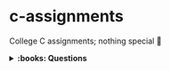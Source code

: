 # c-assignments
College C assignments; nothing special :shrug:

<details>
    <summary><b>:books: Questions</b></summary>

| Lab No. | Assignment | Program |
|:-------:|-----------:|---------|
  LAB 1 | 1 | Write a program to calculate the area of triangle using formula at=√s(s-a)(s-b)(s-c) |
|       | 2 | Basic salary of an employee is input through the keyboard. The DA is 25% of the basic salary while the HRA is 15% of the basic salary. Provident Fund is deducted at the rate of 10% of the gross salary (BS+DA+HRA). Program to calculate the Net Salary. |
|       | 3 | Write a program to determine the roots of quadratic equation.  
|       | 4 | Write a program to find the largest of three numbers using nested if else. |
|       | 5 | Write a program to receive marks of physics, chemistry & maths from user & check its eligibility for course if</br>a) Marks of physics > 40</br>b) Marks of chemistry > 50</br>c) Marks of math’s > 60</br>d) Total of physics & math’s marks > 150</br>or</br>e) Total of three subjects marks > 200 |
| LAB 2 | 6 | Write a program to find the value of y for a particular value of n. The a, x, b, n is input by user</br>if n=1 y=ax%b</br>if n=2 y=ax2+b2</br>if n=3 y=a-bx</br>if n=4 y=a+x/b |
|       | 7 | Write a program to construct a Fibonacci series upto n terms.
|       | 8 | Write a program to find whether the number is Armstrong number. |
|       | 9 | Write a program to generate sum of series 1!+2!+3!+--------------n! |
|       | 10 | Write a program to find the sum of following series (1)-(x^1/1!)+(x^2/2!)-............(x^n/n)! |
| LAB 3 | 11 | Write a program to print the entire prime no between 1 and 300. |
|       | 12 | Write a program to print out all the Armstrong number between 100 and 500. |
|       | 13 | Write a program to draw the following figure:</br><pre>3 2 1<br>2 1<br>1<br>  \*<br> \* \*<br>\* \* \*<br></pre> |
|       |14 | Write a program to receive a five-digit no and display as like 24689:<br>2<br>4<br>6<br>8<br>9 |
| LAB 4 | 15 | Write a function that return sum of all the odd digits of a given positive no entered through keyboard. |
|       |16 | Write a program to print area of rectangle using function & return its value to main function. |
|       | 17 | Write a program to calculate the factorial for given number using function. |
|       | 18 | Write a program to find sum of Fibonacci series using function. |
|       | 19 | Write factorial function & use the function to find the sum of series S=1!+2!+-----n!. |
| LAB 5 | 20 | Write a program to find the factorial of given number using recursion. |
|       | 21 | Write a program to find the sum of digits of a 5 digit number using recursion. |
|       | 22 | Write a program to calculate the GCD of given numbers using recursion. |
|       |23 | Write a program to convert decimal number in to binary number. |
|       | 24 | Write a program to convert binary number in to decimal number. |
| LAB 6 | 25 | Write a program to delete duplicate element in a list of 10 elements & display it on screen. |
|       | 26 | Write a program to merge two sorted array & no element is repeated during merging. |
|       | 27 | Write a program to evaluate the addition of diagonal elements of two square matrixes. |
|       | 28 | Write a program to find the transpose of a given matrix & check whether it is symmetric or not. |
|       | 29 | Write a program to print the multiplication of two N\*N (Square) matrix. |
| LAB 7 | 30 | Write a program in C to check whether the given string is a palindrome or not. |
|       | 31 | Write program to sort the array of character (String) in alphabetical order like STRING in GINRST. |
|       | 32 | Write a program to remove all the blank space from the string & print it, also count the no of characters. |
|       | 33 | Write a program to store the following string “zero”, “one” -------“five”.</br>Print the no in words, given in figure as 3205. |
| LAB 8 | 34 | Write a program to compare two given dates. To store a date uses a structure that contains three members namely day, month and year. If the dates are equal then display message equal otherwise unequal. |
|       | 35 | Define a structure that can describe a hotel. It should have the member that includes the name, address, grade, room charge and number of rooms.<br>Write a function to print out hotel of given grade in order of room charges. |
|       | 36 | Define a structure called cricket with player name, team name, batting average, for 50 players & 5 teams. Print team wise list contains names of player with their batting average. |
| LAB 9 | 37 | Write a c program to copy & count the character content of one file says a.txt to another file b.txt. |
|       | 38 | Write a program to take 10 integers from file and write square of these integer in other file. |
|       | 39 | Write a program to read number from file and then write all ‘odd’ number to file ODD.txt & all even to file EVEN.txt. |
|       | 40 | Write a program to print all the prime number, between 1 to 100 in file prime.txt. |
|       | 41 | Write the following C program using pointer:<br>a) To sort the list of numbers through pointer<br>b) To reverse the string through pointer. |
| LAB 10 | 42 | Write a program to find the largest no among 20 integers array using dynamic memory allocation. |
|       | 43 | Using Dynamic Memory Allocation, Write a program to find the transpose of given matrix. |
|       | 44 | Write a program to find the factorial of given number using command line argument. |
|       | 45 | Write a program to find the sum of digits of a 5 digit number using command line argument |

</details>
